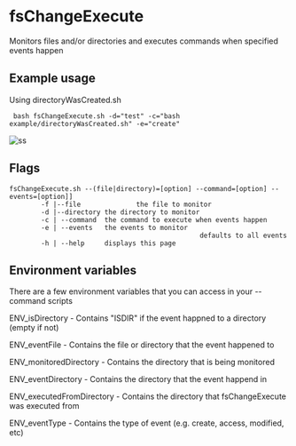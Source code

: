 # fsChangeExecute

Monitors files and/or directories and executes commands when specified events happen

## Example usage
Using directoryWasCreated.sh

` bash fsChangeExecute.sh -d="test" -c="bash example/directoryWasCreated.sh" -e="create"`

![ss](http://i.imgur.com/6kaXFSc.png)


## Flags
```
fsChangeExecute.sh --(file|directory)=[option] --command=[option] --events=[option]]
        -f |--file              the file to monitor
        -d |--directory the directory to monitor 
        -c | --command  the command to execute when events happen
        -e | --events   the events to monitor
                                                defaults to all events
        -h | --help     displays this page
```

## Environment variables
There are a few environment variables that you can access in your --command scripts

ENV_isDirectory - Contains "ISDIR" if the event happned to a directory (empty if not)

ENV_eventFile - Contains the file or directory that the event happened to

ENV_monitoredDirectory - Contains the directory that is being monitored

ENV_eventDirectory - Contains the directory that the event happend in

ENV_executedFromDirectory - Contains the directory that fsChangeExecute was executed from

ENV_eventType - Contains the type of event (e.g. create, access, modified, etc)
